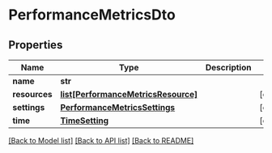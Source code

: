 # PerformanceMetricsDto

## Properties
Name | Type | Description | Notes
------------ | ------------- | ------------- | -------------
**name** | **str** |  | 
**resources** | [**list[PerformanceMetricsResource]**](PerformanceMetricsResource.md) |  | [optional] 
**settings** | [**PerformanceMetricsSettings**](PerformanceMetricsSettings.md) |  | [optional] 
**time** | [**TimeSetting**](TimeSetting.md) |  | [optional] 

[[Back to Model list]](../README.md#documentation-for-models) [[Back to API list]](../README.md#documentation-for-api-endpoints) [[Back to README]](../README.md)


